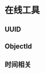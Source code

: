 # 在线工具

## UUID

<UUID />

## ObjectId

<ObjectId />

## 时间相关

<Time />

<script setup>
import { ObjectId, UUID, Time } from '@components';
import { useDarkMode } from 'vuepress-theme-hope/client';
import { watch } from 'vue';

const { isDarkMode } = useDarkMode();
watch(
  isDarkMode,
  () => {
    if (isDarkMode.value) {
      document.querySelector('html')?.classList.add('dark');
    } else {
      document.querySelector('html')?.classList.remove('dark');
    }
  },
  { immediate: true }
);
</script>
